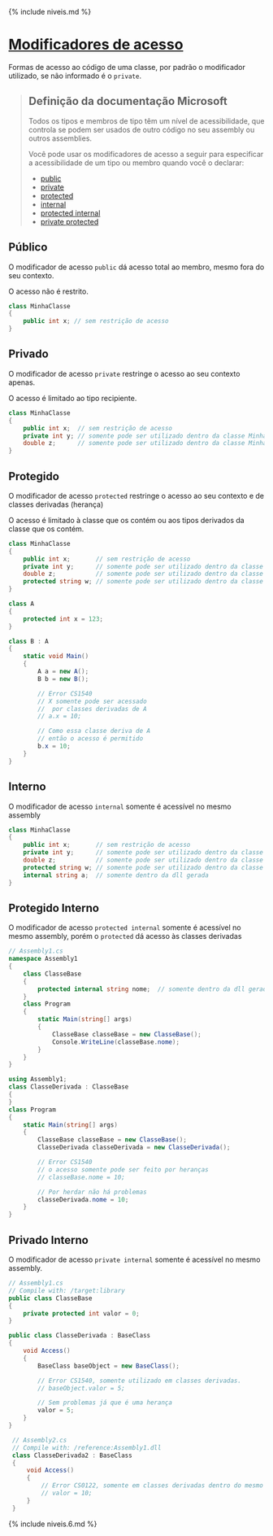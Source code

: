 {% include niveis.md %}

# [Modificadores de acesso](https://docs.microsoft.com/pt-br/dotnet/csharp/programming-guide/classes-and-structs/access-modifiers)

Formas de acesso ao código de uma classe, por padrão o modificador utilizado, se não informado é o `private`.

>
> ## Definição da documentação Microsoft
>
> Todos os tipos e membros de tipo têm um nível de acessibilidade,
> que controla se podem ser usados de outro código no seu assembly ou outros assemblies.
>
> Você pode usar os modificadores de acesso a seguir para especificar
> a acessibilidade de um tipo ou membro quando você o declarar:
>
> * [public](https://docs.microsoft.com/pt-br/dotnet/csharp/language-reference/keywords/public)
> * [private](https://docs.microsoft.com/pt-br/dotnet/csharp/language-reference/keywords/private)
> * [protected](https://docs.microsoft.com/pt-br/dotnet/csharp/language-reference/keywords/protected)
> * [internal](https://docs.microsoft.com/pt-br/dotnet/csharp/language-reference/keywords/internal)
> * [protected internal](https://docs.microsoft.com/pt-br/dotnet/csharp/language-reference/keywords/protected-internal)
> * [private protected](https://docs.microsoft.com/pt-br/dotnet/csharp/language-reference/keywords/private-protected)

## Público

O modificador de acesso `public` dá acesso total ao membro, mesmo fora do seu contexto.

O acesso não é restrito.

```csharp
class MinhaClasse
{
    public int x; // sem restrição de acesso
}
```

## Privado

O modificador de acesso `private` restringe o acesso ao seu contexto apenas.

O acesso é limitado ao tipo recipiente.

```csharp
class MinhaClasse
{
    public int x;  // sem restrição de acesso
    private int y; // somente pode ser utilizado dentro da classe MinhaClasse
    double z;      // somente pode ser utilizado dentro da classe MinhaClasse
}
```

## Protegido

O modificador de acesso `protected` restringe o acesso ao seu contexto e de classes derivadas (herança)

O acesso é limitado à classe que os contém ou aos tipos derivados da classe que os contém.

```csharp
class MinhaClasse
{
    public int x;       // sem restrição de acesso
    private int y;      // somente pode ser utilizado dentro da classe MinhaClasse
    double z;           // somente pode ser utilizado dentro da classe MinhaClasse
    protected string w; // somente pode ser utilizado dentro da classe MinhaClasse e classes derivadas
}
```

```csharp
class A
{
    protected int x = 123;
}

class B : A
{
    static void Main()
    {
        A a = new A();
        B b = new B();

        // Error CS1540
        // X somente pode ser acessado
        //  por classes derivadas de A
        // a.x = 10;

        // Como essa classe deriva de A
        // então o acesso é permitido
        b.x = 10;
    }
}
```

## Interno

O modificador de acesso `internal` somente é acessível no mesmo assembly

```csharp
class MinhaClasse
{
    public int x;       // sem restrição de acesso
    private int y;      // somente pode ser utilizado dentro da classe MinhaClasse
    double z;           // somente pode ser utilizado dentro da classe MinhaClasse
    protected string w; // somente pode ser utilizado dentro da classe MinhaClasse e classes derivadas
    internal string a;  // somente dentro da dll gerada
}
```

## Protegido Interno

O modificador de acesso `protected internal` somente é acessível no mesmo assembly, porém o `protected` dá acesso às classes derivadas

```csharp
// Assembly1.cs
namespace Assembly1
{
    class ClasseBase
    {
        protected internal string nome;  // somente dentro da dll gerada
    }
    class Program
    {
        static Main(string[] args)
        {
            ClasseBase classeBase = new ClasseBase();
            Console.WriteLine(classeBase.nome);
        }
    }
}
```

```csharp
using Assembly1;
class ClasseDerivada : ClasseBase
{
}
class Program
{
    static Main(string[] args)
    {
        ClasseBase classeBase = new ClasseBase();
        ClasseDerivada classeDerivada = new ClasseDerivada();

        // Error CS1540
        // o acesso somente pode ser feito por heranças
        // classeBase.nome = 10;

        // Por herdar não há problemas
        classeDerivada.nome = 10;
    }
}
```

## Privado Interno

O modificador de acesso `private internal` somente é acessível no mesmo assembly.

```csharp
// Assembly1.cs
// Compile with: /target:library
public class ClasseBase
{
    private protected int valor = 0;
}

public class ClasseDerivada : BaseClass
{
    void Access()
    {
        BaseClass baseObject = new BaseClass();

        // Error CS1540, somente utilizado em classes derivadas.
        // baseObject.valor = 5;

        // Sem problemas já que é uma herança
        valor = 5;
    }
}
```

```csharp
 // Assembly2.cs
 // Compile with: /reference:Assembly1.dll
 class ClasseDerivada2 : BaseClass
 {
     void Access()
     {
         // Error CS0122, somente em classes derivadas dentro do mesmo assembly
         // valor = 10;
     }
 }
```

{% include niveis.6.md %}